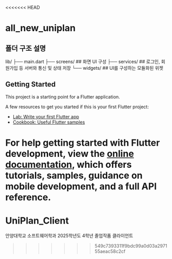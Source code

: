 <<<<<<< HEAD
# all_new_uniplan

## 폴더 구조 설명

lib/
├── main.dart
├── screens/ ## 화면 UI 구성
├── services/ ## 로그인, 회원가입 등 서버와 통신 및 상태 저장
└── widgets/ ## UI를 구성하는 모듈화된 위젯

## Getting Started

This project is a starting point for a Flutter application.

A few resources to get you started if this is your first Flutter project:

- [Lab: Write your first Flutter app](https://docs.flutter.dev/get-started/codelab)
- [Cookbook: Useful Flutter samples](https://docs.flutter.dev/cookbook)

For help getting started with Flutter development, view the
[online documentation](https://docs.flutter.dev/), which offers tutorials,
samples, guidance on mobile development, and a full API reference.
=======
# UniPlan_Client
안양대학교 소프트웨어학과 2025학년도 4학년 졸업작품 클라이언트
>>>>>>> 549c7393311f9bdc99a0d03a297155aeac58c2cf
